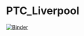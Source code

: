# PTC_Liverpool
[![Binder](https://mybinder.org/badge_logo.svg)](https://github.com/holly-m-jones/PTC_Liverpool.git/Liverpool.Assessment.R)

